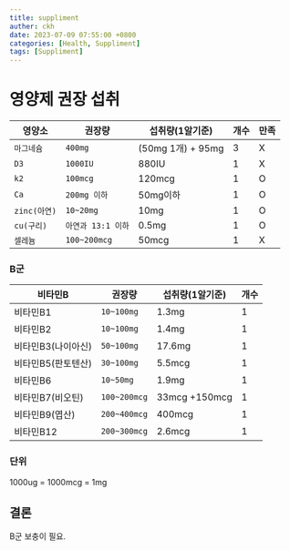 ```yaml
---
title: suppliment
auther: ckh
date: 2023-07-09 07:55:00 +0800
categories: [Health, Suppliment]
tags: [Suppliment]    
---
```


# 영양제 권장 섭취
  
|영양소|권장량           |섭취량(1알기준)                  |개수         | 만족                |
|----------------|----------------|-------------------------------|-----------|---------|
|`마그네슘` |`400mg`|(50mg 1개) +  95mg           |3           | X
|`D3`          |`1000IU`            |880IU            | 1 | X
|`k2`         |`100mcg`|120mcg|1 | O
|`Ca`         |`200mg 이하`|50mg이하|1|O
|`zinc(아연)`         |`10~20mg`|10mg|1  | O
|`cu(구리)`         |`아연과 13:1 이하`|0.5mg|1| O
|`셀레늄`         |`100~200mcg`|50mcg|1 | X
  
  
### B군
  
|비타민B |권장량           |섭취량(1알기준)                  |개수                         |
|----------------|----------------|-------------------------------|----------------------------|
|비타민B1          |`10~100mg`            |1.3mg            |1|
|비타민B2          |`10~100mg`            |1.4mg           |1|
|비타민B3(나이아신)          |`50~100mg`            |17.6mg            |1|
|비타민B5(판토텐산)          |`30~100mg`            |5.5mcg           |1|
|비타민B6          |`10~50mg`            |1.9mg            |1|
|비타민B7(비오틴)          |`100~200mcg`            |33mcg +150mcg           |1|
|비타민B9(엽산)          |`200~400mcg`            |400mcg            |1|
|비타민B12          |`200~300mcg`            |2.6mcg            |1|


### 단위
1000ug = 1000mcg = 1mg 

## 결론

B군 보충이 필요.
